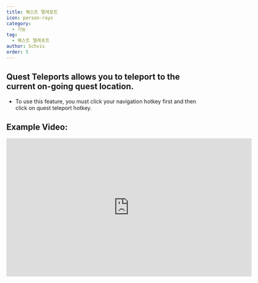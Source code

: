 ```yaml
---
title: 퀘스트 텔레포트
icon: person-rays
category:
  - 기능
tag:
  - 퀘스트 텔레포트
author: Schvis
order: 5
---
```


## Quest Teleports allows you to teleport to the current on-going quest location.
- To use this feature, you must click your navigation hotkey first and then click on quest teleport hotkey.

## Example Video:

<div class="iframe-container"><iframe width="640" height="360" src="https://www.youtube.com/embed/HNdQu39G2Tc?list=PL5eI1Tb64p56g27qfYk7VuFTz4FK6YrKa" title="Korepi - QuestTP" frameborder="0" allow="accelerometer; autoplay; clipboard-write; encrypted-media; gyroscope; picture-in-picture; web-share" allowfullscreen></iframe></div>
